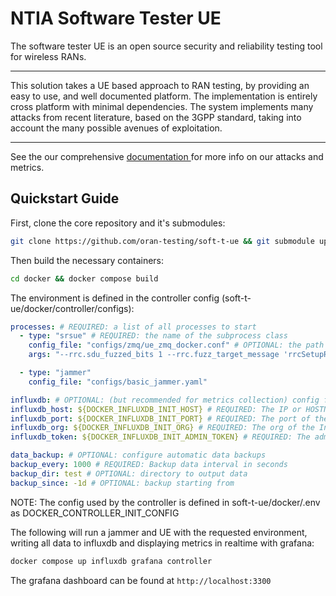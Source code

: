 # NTIA Software Tester UE

The software tester UE is an open source security and reliability testing tool for wireless RANs.

---

This solution takes a UE based approach to RAN testing, by providing an easy to use, and well documented platform. The implementation is entirely cross platform with minimal dependencies. The system implements many attacks from recent literature, based on the 3GPP standard, taking into account the many possible avenues of exploitation.

---

See the our comprehensive [documentation ](https://docs.rantesterue.org) for more info on our attacks and metrics.

## Quickstart Guide

First, clone the core repository and it's submodules:

```bash
git clone https://github.com/oran-testing/soft-t-ue && git submodule update --init --recursive
```

Then build the necessary containers:

```bash
cd docker && docker compose build
```

The environment is defined in the controller config (soft-t-ue/docker/controller/configs):

```yaml
processes: # REQUIRED: a list of all processes to start
  - type: "srsue" # REQUIRED: the name of the subprocess class
    config_file: "configs/zmq/ue_zmq_docker.conf" # OPTIONAL: the path to a config file in the subprocess container
    args: "--rrc.sdu_fuzzed_bits 1 --rrc.fuzz_target_message 'rrcSetupRequest'" # OPTIONAL: arguments to pass to the subprocess container

  - type: "jammer"
    config_file: "configs/basic_jammer.yaml"

influxdb: # OPTIONAL: (but recommended for metrics collection) config for InfluxDB
influxdb_host: ${DOCKER_INFLUXDB_INIT_HOST} # REQUIRED: The IP or HOSTNAME of InfluxDB container
influxdb_port: ${DOCKER_INFLUXDB_INIT_PORT} # REQUIRED: The port of the InfluxDB service
influxdb_org: ${DOCKER_INFLUXDB_INIT_ORG} # REQUIRED: The org of the InfluxDB service
influxdb_token: ${DOCKER_INFLUXDB_INIT_ADMIN_TOKEN} # REQUIRED: The admin token of the InfluxDB service

data_backup: # OPTIONAL: configure automatic data backups
backup_every: 1000 # REQUIRED: Backup data interval in seconds
backup_dir: test # OPTIONAL: directory to output data
backup_since: -1d # OPTIONAL: backup starting from
```

NOTE: The config used by the controller is defined in soft-t-ue/docker/.env as DOCKER_CONTROLLER_INIT_CONFIG

The following will run a jammer and UE with the requested environment, writing all data to influxdb and displaying metrics in realtime with grafana:

```bash
docker compose up influxdb grafana controller
```

The grafana dashboard can be found at `http://localhost:3300`
